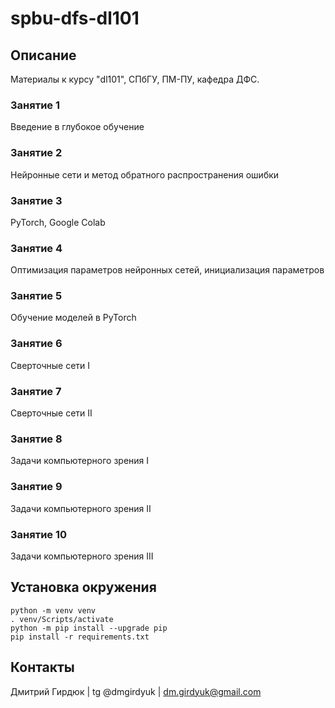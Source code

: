 # spbu-dfs-dl101


## Описание
Материалы к курсу "dl101", СПбГУ, ПМ-ПУ, кафедра ДФС.


### Занятие 1
Введение в глубокое обучение


### Занятие 2
Нейронные сети и метод обратного распространения ошибки


### Занятие 3
PyTorch, Google Colab


### Занятие 4
Оптимизация параметров нейронных сетей, инициализация параметров


### Занятие 5
Обучение моделей в PyTorch


### Занятие 6
Сверточные сети I


### Занятие 7
Сверточные сети II


### Занятие 8
Задачи компьютерного зрения I


### Занятие 9
Задачи компьютерного зрения II


### Занятие 10
Задачи компьютерного зрения III


## Установка окружения
```console
python -m venv venv
. venv/Scripts/activate
python -m pip install --upgrade pip 
pip install -r requirements.txt
```


## Контакты
Дмитрий Гирдюк | tg @dmgirdyuk | <dm.girdyuk@gmail.com>
